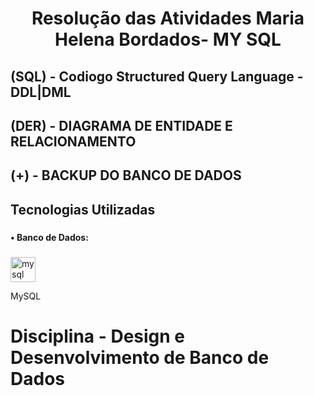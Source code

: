 <h1 align="center">Resolução das Atividades Maria Helena Bordados- MY SQL</h1>

## (SQL) - Codiogo Structured Query Language - DDL|DML

## (DER) - DIAGRAMA DE ENTIDADE E RELACIONAMENTO

## (+) - BACKUP DO BANCO DE DADOS

###

<h2 align="left">Tecnologias Utilizadas</h2>

###

<h4 align="left">• Banco de Dados:</h4>

###

<div align="left">
  <img src="https://cdn.jsdelivr.net/gh/devicons/devicon/icons/mysql/mysql-original.svg" height="40" alt="mysql logo" />
  <p>MySQL</p>
</div>

# Disciplina - Design e Desenvolvimento de Banco de Dados

